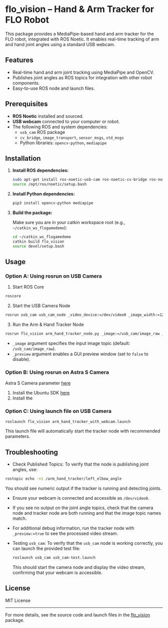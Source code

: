# flo_vision – Hand & Arm Tracker for FLO Robot

This package provides a MediaPipe-based hand and arm tracker for the FLO robot, integrated with ROS Noetic. It enables real-time tracking of arm and hand joint angles using a standard USB webcam.

## Features

- Real-time hand and arm joint tracking using MediaPipe and OpenCV.
- Publishes joint angles as ROS topics for integration with other robot components.
- Easy-to-use ROS node and launch files.

## Prerequisites

- **ROS Noetic** installed and sourced.
- **USB webcam** connected to your computer or robot.
- The following ROS and system dependencies:
  - `usb_cam` ROS package
  - `cv_bridge`, `image_transport`, `sensor_msgs`, `std_msgs`
  - Python libraries: `opencv-python`, `mediapipe`

## Installation

1. **Install ROS dependencies:**

   ```sh
   sudo apt-get install ros-noetic-usb-cam ros-noetic-cv-bridge ros-noetic-image-transport ros-noetic-sensor-msgs ros-noetic-std-msgs
   source /opt/ros/noetic/setup.bash
   ```
2. **Install Python dependencies:**

   ```sh
   pip3 install opencv-python mediapipe
   ```
3. **Build the package:**

   Make sure you are in your catkin workspace root (e.g., `~/catkin_ws_flogamedemo`):

   ```sh
   cd ~/catkin_ws_flogamedemo
   catkin build flo_vision
   source devel/setup.bash
   ```

## Usage

### **Option A: Using rosrun on USB Camera**

1. Start ROS Core

```sh
roscore
```

2. Start the USB Camera Node

```sh
rosrun usb_cam usb_cam_node _video_device:=/dev/video0 _image_width:=1280 _image_height:=720 _framerate:=30 _pixel_format:=yuyv image_raw:=/usb_cam/image_raw
```

3. Run the Arm & Hand Tracker Node

```sh
rosrun flo_vision arm_hand_tracker_node.py _image:=/usb_cam/image_raw _preview:=true
```

- `_image` argument specifies the input image topic (default: `/usb_cam/image_raw`).
- `_preview` argument enables a GUI preview window (set to `false` to disable).

### **Option B: Using rosrun on Astra S Camera**

Astra S Camera parameter [here](https://store.orbbec.com/products/astra-s?srsltid=AfmBOoo2ISCxdDyZAGINGOiX-Wj8_nkPNW2mVdd6Mx7xYWaItNm0fXpg)

1. Install the Ubuntu SDK [here](https://www.orbbec.com/developers/astra-sdk/)
2. Install the

### **Option C: Using launch file on USB Camera**

```sh
roslaunch flo_vision arm_hand_tracker_with_webcam.launch
```

This launch file will automatically start the tracker node with recommended parameters.

## Troubleshooting

- Check Published Topics: To verify that the node is publishing joint angles, use:

```sh
rostopic echo -n1 /arm_hand_tracker/left_elbow_angle
```

You should see numeric output if the tracker is running and detecting joints.

- Ensure your webcam is connected and accessible as `/dev/video0`.
- If you see no output on the joint angle topics, check that the camera node and tracker node are both running and that the image topic names match.
- For additional debug information, run the tracker node with `_preview:=true` to see the processed video stream.
- Testing `usb_cam`:
  To verify that the `usb_cam` node is working correctly, you can launch the provided test file:

  ```sh
  roslaunch usb_cam usb_cam-test.launch
  ```

  This should start the camera node and display the video stream, confirming that your webcam is accessible.

## License

MIT License

---

For more details, see the source code and launch files in the [flo_vision](flo_vision) package.
